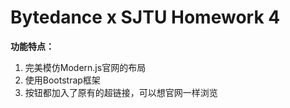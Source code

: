 # **Bytedance x SJTU Homework 4**

**功能特点：**

1. 完美模仿Modern.js官网的布局
2. 使用Bootstrap框架
3. 按钮都加入了原有的超链接，可以想官网一样浏览
